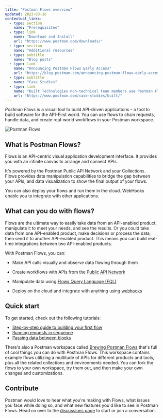 ```yaml
---
title: "Postman Flows overview"
updated: 2023-03-16
contextual_links:
  - type: section
    name: "Prerequisites"
  - type: link
    name: "Download and Install"
    url: "https://www.postman.com/downloads/"
  - type: section
    name: "Additional resources"
  - type: subtitle
    name: "Blog posts"
  - type: link
    name: "Announcing Postman Flows Early Access"
    url: "https://blog.postman.com/announcing-postman-flows-early-access/"
  - type: subtitle
    name: "Case Studies"
  - type: link
    name: "Built Technologies non-technical team members use Postman Flows"
    url: "https://www.postman.com/case-studies/built/"
---
```


_Postman Flows_ is a visual tool to build API-driven applications – a tool to build software for the API-First world. You can use flows to chain requests, handle data, and create real-world workflows in your Postman workspace.

![Postman Flows](https://assets.postman.com/postman-docs/postman-flows-overview.gif)

## What is Postman Flows?

Flows is an API-centric visual application development interface. It provides you with an infinite canvas to arrange and connect APIs.

It's powered by the Postman Public API Network and your Collections. Flows provides data manipulation capabilities to bridge the gap between your APIs, and data visualization to show the final output of your flows.

You can also deploy your flows and run them in the cloud. WebHooks enable you to integrate with other applications.

## What can you do with flows?

Flows are the ultimate way to easily take data from an API-enabled product, manipulate it to meet your needs, and see the results. Or you could
take data from one API-enabled product, make decisions or process the data, then send it to another API-enabled product. This means you can build real-time integrations between two API-enabled products.

With Postman Flows, you can:

* Make API calls visually and observe data flowing through them

* Create workflows with APIs from the [Public API Network](https://www.postman.com/explore)

* Manipulate data using [Flows Query Language (FQL)](/docs/postman-flows/flows-query-language/introduction-to-fql/)

* Deploy on the cloud and integrate with anything using [webhooks](/docs/postman-flows/tutorials/webhooks/)

## Quick start

To get started, check out the following tutorials:

* [Step-by-step guide to building your first flow](/docs/postman-flows/tutorials/building-your-first-flow/)
* [Running requests in sequence](/docs/postman-flows/tutorials/running-requests-in-sequence/)
* [Passing data between blocks](/docs/postman-flows/tutorials/passing-data-between-blocks/)

There's also a Postman workspace called [Brewing Postman Flows](https://www.postman.com/postman/workspace/brewing-postman-flows/overview) that's full of cool things you can do with Postman Flows. This workspace contains example flows utilizing a multitude of APIs for different products and tools, plus all the related collections and environments needed. You can fork the flows to your own workspace, try them out, and then make your own changes and customizations.

## Contribute

Postman would love to hear what you're making with Flows, what issues you face while doing so, and what new features you'd like to see in Postman Flows. Head on over to the [discussions page](https://github.com/postmanlabs/postman-flows/discussions) to start or join a conversation.
